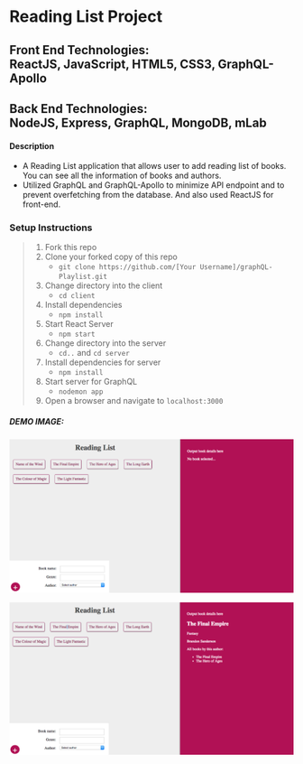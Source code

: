 # Reading List Project

## Front End Technologies:</br>ReactJS, JavaScript, HTML5, CSS3, GraphQL-Apollo
## Back End Technologies:</br>NodeJS, Express, GraphQL, MongoDB, mLab

#### Description

- A Reading List application that allows user to add reading list of books. You can see all the information of books and authors.
- Utilized GraphQL and GraphQL-Apollo to minimize API endpoint and to prevent overfetching from the database. And also used ReactJS for front-end.

### Setup Instructions

> 1. Fork this repo
> 2. Clone your forked copy of this repo
>    - `git clone https://github.com/[Your Username]/graphQL-Playlist.git`
> 3. Change directory into the client
>    - `cd client`
> 4. Install dependencies 
>    - `npm install`
> 5. Start React Server
>    - `npm start`
> 6. Change directory into the server
>    - `cd..` and `cd server`
> 7. Install dependencies for server
>    - `npm install`
> 8. Start server for GraphQL
>    - `nodemon app`
> 9. Open a browser and navigate to `localhost:3000`


##### DEMO IMAGE: 
![alt text](/before_select.png "Before Select")

![alt text](/after_select.png "After Select")